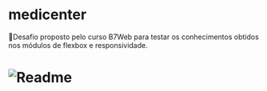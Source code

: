 # medicenter
🚀Desafio proposto pelo curso B7Web para testar os conhecimentos obtidos nos módulos de flexbox e responsividade.


<h1 align "center">
  <img alt="Readme" title="Readme" src="/Readme-gif.gif" />
 </h1>

